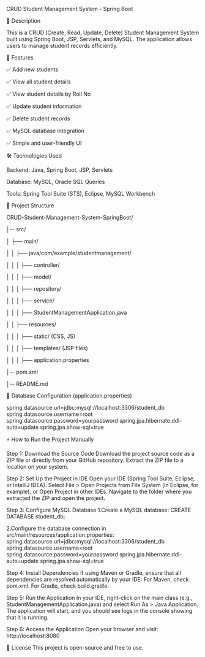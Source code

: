 CRUD Student Management System - Spring Boot

📌 Description

This is a CRUD (Create, Read, Update, Delete) Student Management System built using Spring Boot, JSP, Servlets, and MySQL. The application allows users to manage student records efficiently.


🚀 Features

✅ Add new students

✅ View all student details

✅ View student details by Roll No

✅ Update student information

✅ Delete student records

✅ MySQL database integration

✅ Simple and user-friendly UI


🛠️ Technologies Used

Backend: Java, Spring Boot, JSP, Servlets

Database: MySQL, Oracle SQL Queries

Tools: Spring Tool Suite (STS), Eclipse, MySQL Workbench


📂 Project Structure


CRUD-Student-Management-System-SpringBoot/

│-- src/

│   ├── main/

│   │   ├── java/com/example/studentmanagement/

│   │   │   ├── controller/

│   │   │   ├── model/

│   │   │   ├── repository/

│   │   │   ├── service/

│   │   │   ├── StudentManagementApplication.java

│   │   ├── resources/

│   │   │   ├── static/ (CSS, JS)

│   │   │   ├── templates/ (JSP files)

│   │   │   ├── application.properties

│-- pom.xml

│-- README.md



💾 Database Configuration (application.properties)


spring.datasource.url=jdbc:mysql://localhost:3306/student_db
spring.datasource.username=root
spring.datasource.password=yourpassword
spring.jpa.hibernate.ddl-auto=update
spring.jpa.show-sql=true

⚡ How to Run the Project Manually

Step 1: Download the Source Code
Download the project source code as a ZIP file or directly from your GitHub repository.
Extract the ZIP file to a location on your system.

Step 2: Set Up the Project in IDE
Open your IDE (Spring Tool Suite, Eclipse, or IntelliJ IDEA).
Select File > Open Projects from File System (in Eclipse, for example), or Open Project in other IDEs.
Navigate to the folder where you extracted the ZIP and open the project.

Step 3: Configure MySQL Database
1.Create a MySQL database:
CREATE DATABASE student_db;

2.Configure the database connection in src/main/resources/application.properties:
spring.datasource.url=jdbc:mysql://localhost:3306/student_db
spring.datasource.username=root
spring.datasource.password=yourpassword
spring.jpa.hibernate.ddl-auto=update
spring.jpa.show-sql=true

Step 4: Install Dependencies
If using Maven or Gradle, ensure that all dependencies are resolved automatically by your IDE:
For Maven, check pom.xml.
For Gradle, check build.gradle.

Step 5: Run the Application
In your IDE, right-click on the main class (e.g., StudentManagementApplication.java) and select Run As > Java Application.
The application will start, and you should see logs in the console showing that it is running.

Step 6: Access the Application
Open your browser and visit:
http://localhost:8080

📜 License
This project is open-source and free to use.
